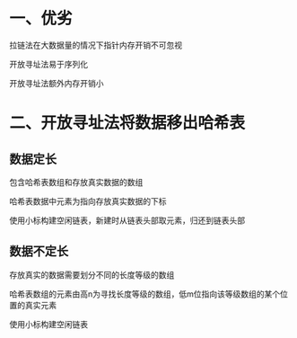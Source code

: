 # 一、优劣

拉链法在大数据量的情况下指针内存开销不可忽视

开放寻址法易于序列化

开放寻址法额外内存开销小


# 二、开放寻址法将数据移出哈希表

## 数据定长

包含哈希表数组和存放真实数据的数组

哈希表数据中元素为指向存放真实数据的下标

使用小标构建空闲链表，新建时从链表头部取元素，归还到链表头部

## 数据不定长

存放真实的数据需要划分不同的长度等级的数组

哈希表数组的元素由高n为寻找长度等级的数组，低m位指向该等级数组的某个位置的真实元素

使用小标构建空闲链表
